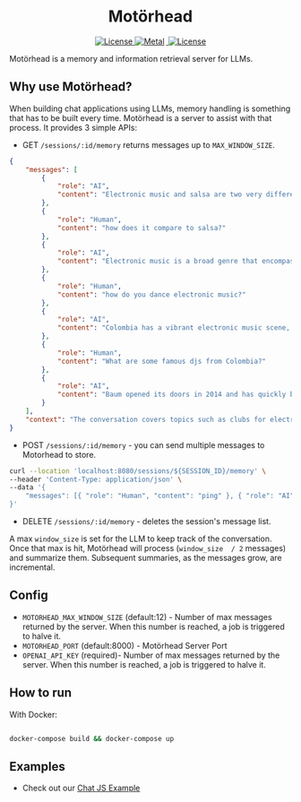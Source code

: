 <h1 align="center" >
Motörhead
</h1>
<p align="center">
    <a href="https://github.com/getmetal/motorhead/blob/main/LICENSE">
    <img src="https://img.shields.io/github/license/getmetal/motorhead?style=flat&label=license&logo=github&color=4f46e5&logoColor=fff" alt="License" />
    </a>
  <a href="https://twitter.com/Metal_io">
    <img src="https://img.shields.io/badge/metal-message?style=flat&logo=twitter&color=4f46e5&logoColor=#4f46e5" alt="Metal" style="margin-right:3px" />
  </a>
  <a href="https://discord.gg/GHY3Y8tU3J">
    <img src="https://dcbadge.vercel.app/api/server/GHY3Y8tU3J?compact=true&style=flat" alt="License" />
  </a>
</p>

Motörhead is a memory and information retrieval server for LLMs.

## Why use Motörhead?

When building chat applications using LLMs, memory handling is something that  has to be built every time. Motörhead is a server to assist with that process. It provides 3 simple APIs:

- GET `/sessions/:id/memory` returns messages up to `MAX_WINDOW_SIZE`.
```json
{
    "messages": [
        {
            "role": "AI",
            "content": "Electronic music and salsa are two very different genres of music, and the way people dance to them is also quite different.\n\nSalsa is a Latin dance style that originated in the Caribbean and is characterized by its lively, syncopated rhythm and intricate footwork. Salsa dancing often involves partners dancing in close proximity, with a lot of hip and body movement. The dance is often very sensual and requires a lot of coordination between partners.\n\nElectronic music, on the other hand, is often associated with more free-form, individualistic dancing. While there are certainly partner dances that can be done to electronic music, such as the \"shuffle\" or \"jacking\" styles, many people prefer to dance on their own and let the music guide their movements. Electronic music is often characterized by a strong, steady beat that can be danced to in a variety of ways, from energetic jumping and bouncing to more fluid, flowing movements.\n\nIn summary, while both salsa and electronic music can be great for dancing, they are very different styles of music with different dance styles and techniques."
        },
        {
            "role": "Human",
            "content": "how does it compare to salsa?"
        },
        {
            "role": "AI",
            "content": "Electronic music is a broad genre that encompasses many different styles, so there is no one \"right\" way to dance to it. However, there are some general tips that can help you get started:\n\n1. Feel the beat: Electronic music is often characterized by a strong, steady beat. Try to feel the rhythm of the music and let it guide your movements.\n\n2. Move your body: Electronic music is often associated with energetic, full-body movements. Don't be afraid to let loose and move your arms, legs, and hips.\n\n3. Experiment with different styles: Depending on the style of electronic music you're listening to, there may be different dance styles that are associated with it. For example, techno and house music are often associated with \"rave\" or \"club\" dancing, while breakbeat and drum and bass are often associated with more athletic, breakdancing-style movements.\n\n4. Watch others: If you're new to electronic music, it can be helpful to watch others dance to get a sense of the style and rhythm. You can also find many tutorials and instructional videos online that can help you learn specific dance moves.\n\nRemember, the most important thing is to have fun and let the music move you!"
        },
        {
            "role": "Human",
            "content": "how do you dance electronic music?"
        },
        {
            "role": "AI",
            "content": "Colombia has a vibrant electronic music scene, and there are many talented DJs and producers who have gained international recognition. Here are a few famous DJs from Colombia:\n\n1. Erick Morillo: Born in New York City to Colombian parents, Erick Morillo is a DJ and producer who has had a long and successful career in the electronic music industry. He is best known for his house music tracks and has won several awards for his work.\n\n2. Kali Uchis: Although not strictly a DJ, Kali Uchis is a Colombian-American singer and songwriter who has gained a large following for her unique blend of R&B, soul, and pop music. She has collaborated with many famous musicians, including Tyler, The Creator and Gorillaz.\n\n3. DJ Fresh: DJ Fresh is a Colombian DJ and producer who is known for his work in the drum and bass genre. He has released several albums and has won numerous awards for his music.\n\n4. Mario Ochoa: Mario Ochoa is a DJ and producer from Medellín, Colombia, who is known for his techno and tech-house tracks. He has released music on many famous labels, including Toolroom and 100% Pure.\n\nThese are just a few examples of the many talented DJs and producers from Colombia."
        },
        {
            "role": "Human",
            "content": "What are some famous djs from Colombia?"
        },
        {
            "role": "AI",
            "content": "Baum opened its doors in 2014 and has quickly become one of the most popular clubs for electronic music in Bogotá. It is known for its impressive sound system and its focus on underground techno and house music.\n\nVideo Club, on the other hand, has been around for much longer. It first opened in 1999 and has since become an institution in the Bogotá nightlife scene. It is known for its eclectic music selection, which includes everything from electronic music to rock and pop. Over the years, Video Club has hosted many famous DJs and musicians, including Daft Punk, Chemical Brothers, and LCD Soundsystem."
        }
    ],
    "context": "The conversation covers topics such as clubs for electronic music in Bogotá, popular tourist attractions in the city, and general information about Colombia. The AI provides information about popular electronic music clubs such as Baum and Video Club, as well as electronic music festivals that take place in Bogotá. The AI also recommends tourist attractions such as La Candelaria, Monserrate and the Salt Cathedral of Zipaquirá, and provides general information about Colombia's diverse culture, landscape and wildlife."
}
```

- POST `/sessions/:id/memory` - you can send multiple messages to Motorhead to store.

```bash
curl --location 'localhost:8080/sessions/${SESSION_ID}/memory' \
--header 'Content-Type: application/json' \
--data '{
    "messages": [{ "role": "Human", "content": "ping" }, { "role": "AI", "content": "pong" }]
}'
```
- DELETE `/sessions/:id/memory` - deletes the session's message list.

A max `window_size` is set for the LLM to keep track of the conversation. Once that max is hit, Motörhead will process (`window_size  / 2` messages) and summarize them. Subsequent summaries, as the messages grow, are incremental.

## Config

- `MOTORHEAD_MAX_WINDOW_SIZE` (default:12) - Number of max messages returned by the server. When this number is reached, a job is triggered to halve it.
- `MOTORHEAD_PORT` (default:8000) - Motörhead Server Port
- `OPENAI_API_KEY` (required)- Number of max messages returned by the server. When this number is reached, a job is triggered to halve it.

## How to run

With Docker:
```bash

docker-compose build && docker-compose up

```

## Examples

- Check out our [Chat JS Example](examples/chat-js/)
